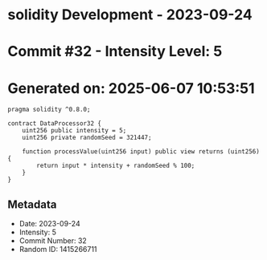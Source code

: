 ﻿# solidity Development - 2023-09-24
# Commit #32 - Intensity Level: 5
# Generated on: 2025-06-07 10:53:51
```solidity
pragma solidity ^0.8.0;

contract DataProcessor32 {
    uint256 public intensity = 5;
    uint256 private randomSeed = 321447;

    function processValue(uint256 input) public view returns (uint256) {
        return input * intensity + randomSeed % 100;
    }
}
```
## Metadata
- Date: 2023-09-24
- Intensity: 5
- Commit Number: 32
- Random ID: 1415266711

